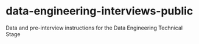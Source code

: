 # data-engineering-interviews-public
Data and pre-interview instructions for the Data Engineering Technical Stage
